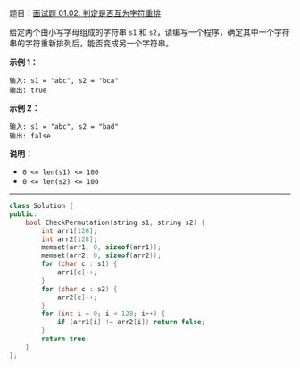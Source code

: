 题目：[面试题 01.02. 判定是否互为字符重排](https://leetcode.cn/problems/check-permutation-lcci/)

给定两个由小写字母组成的字符串 `s1` 和 `s2`，请编写一个程序，确定其中一个字符串的字符重新排列后，能否变成另一个字符串。

**示例 1：**

```
输入: s1 = "abc", s2 = "bca"
输出: true 
```

**示例 2：**

```
输入: s1 = "abc", s2 = "bad"
输出: false
```

**说明：**

- `0 <= len(s1) <= 100 `
- `0 <= len(s2) <= 100 `

---

```c++
class Solution {
public:
    bool CheckPermutation(string s1, string s2) {
        int arr1[128];
        int arr2[128];
        memset(arr1, 0, sizeof(arr1));
        memset(arr2, 0, sizeof(arr2));
        for (char c : s1) {
            arr1[c]++;
        }
        for (char c : s2) {
            arr2[c]++;
        }
        for (int i = 0; i < 128; i++) {
            if (arr1[i] != arr2[i]) return false;
        }
        return true;
    }
};
```

